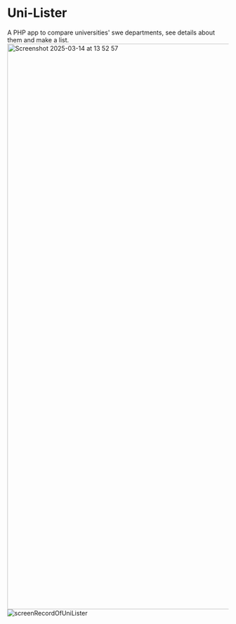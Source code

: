# Uni-Lister
A PHP app to compare universities' swe departments, see details about them and make a list.
<img width="1285" alt="Screenshot 2025-03-14 at 13 52 57" src="https://github.com/user-attachments/assets/e652f8f1-313d-4733-a1bc-ef407f39d233" />
![screenRecordOfUniLister](https://github.com/user-attachments/assets/390979d8-f178-4eb3-922c-f3d3cdc0e9e9)

